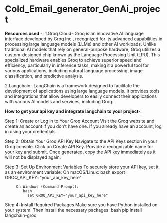 # Cold_Email_generator_GenAi_project

**Resources used** -:
  1.Groq Cloud-:Groq is an innovative AI language interface developed by Groq Inc., recognized for its advanced capabilities in processing large language models (LLMs) and other AI workloads. Unlike traditional AI models that rely on general-purpose hardware, Groq utilizes a custom-designed chip known as the Language Processing Unit (LPU). This specialized hardware enables Groq to achieve superior speed and efficiency, particularly in inference tasks, making it a powerful tool for various applications, including natural language processing, image classification, and predictive analysis.
  
  2.Langchain-:LangChain is a framework designed to facilitate the development of applications using large language models. It provides tools and integrations that allow developers to easily connect their applications with various AI models and services, including Groq.

  **How to get your api key and integrate langchain to your project**-:
  
   Step 1: Create or Log in to Your Groq Account
      Visit the Groq website and create an account if you don’t have one.
      If you already have an account, log in using your credentials.
      
   Step 2: Obtain Your Groq API Key
      Navigate to the API Keys section in your Groq console.
      Click on Create API Key.
      Provide a recognizable name for your key and submit.
      Once generated, copy the API key immediately as it will not be displayed again.
      
   Step 3: Set Up Environment Variables
       To securely store your API key, set it as an environment variable:
         On macOS/Linux:
            bash
               export GROQ_API_KEY="your_api_key_here"

         On Windows (Command Prompt):
            bash
              set GROQ_API_KEY="your_api_key_here"

  Step 4: Install Required Packages
    Make sure you have Python installed on your system. Then install the necessary packages:
     bash
      pip install langchain-groq

      
